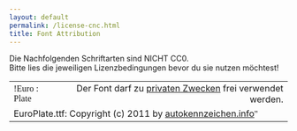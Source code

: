 ```yaml
---
layout: default
permalink: /license-cnc.html
title: Font Attribution
---
```

<link href='myfontfiles-cnc.css' rel='stylesheet' type='text/css' nonce="">

Die Nachfolgenden Schriftarten sind NICHT CC0.  
Bitte lies die jeweiligen Lizenzbedingungen bevor du sie nutzen möchtest!

<table>

<tr class='header'>
<td class='family'
 style='font-family:"EuroPlate"' 
 align='left'>!Euro : Plate</td>
<td class='license' align='right'>Der Font darf zu <u>privaten Zwecken</u> frei verwendet werden.
</td>
</tr>

<tr>
<td class='copyright' colspan=2>EuroPlate.ttf: Copyright (c) 2011 by <a href="https://www.autokennzeichen.info/kennzeichen-schriftart.htm">autokennzeichen.info</a><span class='family' style='font-family:"EuroPlate"'  align='left'>"</span></td>
</tr>

</table>
